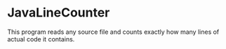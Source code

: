 # JavaLineCounter
This program reads any source file and counts exactly how many lines of actual code it contains. 
